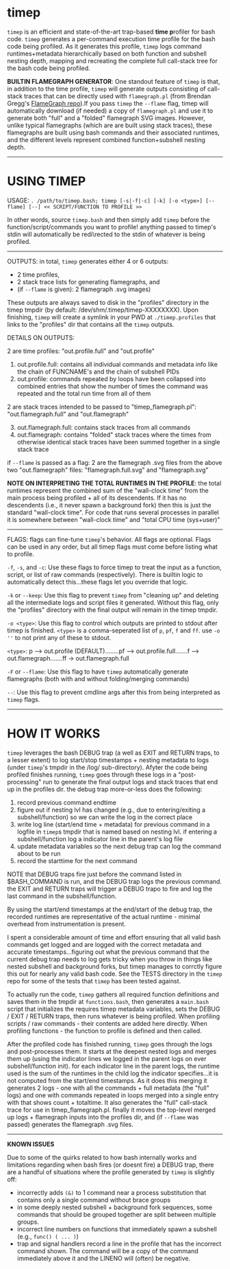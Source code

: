 # timep
`timep` is an efficient and state-of-the-art trap-based **time p**rofiler for bash code. `timep` generates a per-command execution time profile for the bash code being profiled. As it generates this profile, `timep` logs command runtimes+metadata hierarchically based on both function and subshell nesting depth, mapping and recreating the complete full call-stack tree for the bash code being profiled. 

**BUILTIN FLAMEGRAPH GENERATOR**:  One standout feature of `timep` is that, in addition to the time profile, `timep` will generate outputs consisting of call-stack traces that can be directly used with `flamegraph.pl` (from Brendan Gregg's [FlameGraph repo](https://github.com/brendangregg/FlameGraph)).If you pass `timep` the `--flame` flag, timep will automatically download (if needed) a copy of `flamegraph.pl` and use it to generate both "full" and a "folded" flamegraph SVG images. However, unlike typical flamegraphs (which are are built using stack traces), these flamegraphs are built using bash commands and their associated runtimes, and the different levels represent combined function+subshell nesting depth.

-------------------------------------------------------------------------------------------------------------------------------------------
# USING TIMEP

USAGE:     `. /path/to/timep.bash; timep [-s|-f|-c] [-k] [-o <type>] [--flame] [--] << SCRIPT/FUNCTION TO PROFILE >>`

In other words, source `timep.bash` and then simply add `timep` before the function/script/commands you want to profile! anything passed to timep's stdin will automatically be redi\rected to the stdin of whatever is being profiled.

***

OUTPUTS: in total, `timep` generates either 4 or 6 outputs:
* 2 time profiles,
* 2 stack trace lists for generating flamegraphs, and
* (if `--flame` is given): 2 flamegraph .svg images)
  
These outputs are always saved to disk in the "profiles" directory in the timep tmpdir (by default: /dev/shm/.timep/timep-XXXXXXXX). Upon finishing, `timep` will create a symlink in your PWD at `./timep.profiles` that links to the "profiles" dir that contains all the `timep` outputs.

DETAILS ON OUTPUTS:

2 are time profiles: "out.profile.full" and "out.profile"

1. out.profile.full:    contains all individual commands and metadata info like the chain of FUNCNAME's and the chain of subshell PIDs
2. out.profile:         commands repeated by loops have been collapsed into combined entries that show the number of times the command was repeated and the total run time from all of them
    
2 are stack traces intended to be passed to "timep_flamegraph.pl": "out.flamegraph.full" and "out.flamegraph"

3. out.flamegraph.full: contains stack traces from all commands
4. out.flamegraph:      contains "folded" stack traces where the times from otherwise identical stack traces have been summed together in a single stack trace
     
if `--flame` is passed as a flag: 2 are the flamegraph .svg files from the above two "out.flamegraph" files: "flamegraph.full.svg" and "flamegraph.svg" 

**NOTE ON INTERPRETING THE TOTAL RUNTIMES IN THE PROFILE**: the total runtimes represent the combined sum of the "wall-clock time" from the main process being profiled + all of its descendents. If it has no descendents (i.e., it never spawn a background fork) then this is just the standard "wall-clock time". For code that runs several processes in parallel it is somewhere between "wall-clock time" and "total CPU time (sys+user)"

***

FLAGS: flags can fine-tune `timep`'s behavior. All flags are optional. Flags can be used in any order, but all timep flags must come before listing what to profile.

`-f`, `-s`, and `-c`: Use these flags to force timep to treat the input as a function, script, or list of raw commands (respectively). There is builtin logic to automatically detect this...these flags let you override that logic.

`-k` or `--keep`: Use this flag to prevent `timep` from "cleaning up" and deleting all the intermediate logs and script files it generated. Without this flag, only the "profiles" directory with the final output will remain in the timep tmpdir.

`-o <type>`: Use this flag to control which outputs are printed to stdout after timep is finished. `<type>` is a comma-seperated list of `p`, `pf`, `f` and `ff`. use `-o ''` to not print any of these to stdout.

   `<type>`: p --> out.profile (DEFAULT)........pf --> out.profile.full.......f --> out.flamegraph.......ff -> out.flamegraph.full

 `-F` or `--flame`: Use this flag to have `timep` automatically generate flamegraphs (both with and without folding/merging commands)

 `--`: Use this flag to prevent cmdline args after this from being interpreted as `timep` flags.

***

# HOW IT WORKS

`timep` leverages the bash DEBUG trap (a well as EXIT and RETURN traps, to a lesser extent) to log start/stop timestamps + nesting metadata to logs (under `timep`'s tmpdir in the /log/ sub-directory). Afyter the code being profiled finishes running, `timep` goes through these logs in a "post-processing" run to generate the final output logs and stack traces that end up in the profiles dir. the debug trap more-or-less does the following:

1. record previous command endtime
2. figure out if nesting lvl has changed (e.g., due to entering/exiting a subshell/function) so we can write the log in the correct place
3. write log line (start/end time + metadata) for previous command in a logfile in `timep`s tmpdir that is named based on nesting lvl. if entering a subshell/function log a indicator line in the parent's log file
4. update metadata variables so the next debug trap can log the command about to be run
5. record the starttime for the next command

NOTE that DEBUG traps fire just before the command listed in $BASH_COMMAND is run, and the DEBUG trap logs the previous command. the EXIT and RETURN traps will trigger a DEBUG trapo to fire and log the last command in the subshell/function.

By using the start/end timestamps at the end/start of the debug trap, the recorded runtimes are representative of the actual runtime - minimal overhead from instrumentation is present.

I spent a considerable amount of time and effort ensuring that all valid bash commands get logged and are logged with the correct metadata and accurate timestamps...figuring out what the previous command that the current debug trap needs to log gets tricky when you throw in things like nested subshell and background forks, but timep  manages to corrctly figure this out for nearly any valid bash code. See the TESTS directory in the `timep` repo for some of the tests that `timep` has been tested against.

To actually run the code, `timep` gathers all required function definitions and saves them in the tmpdir at `functions.bash`, then generates a `main.bash` script that initializes the requires timep metadata variables, sets the DEBUG / EXIT / RETURN traps, then runs whatever is being profiled. When profiling scripts / raw commands - their contents are added here directly. When profiling functions - the function to profile is defined and then called.

After the profiled code has finished running, `timep` goes through the logs and post-processes them. It starts at the deepest nested logs and merges them up (using the indicator lines we logged in the parent logs on ever subshell/function init). for each indicator line in the parent logs, the runtime used is the sum of the runtimes in the child log the indicator specifies...it is not computed from the start/end timestamps. As it does this merging it generates 2 logs - one with all the commands + full metadata (the "full" logs) and one with commands repeated in loops merged into a single entry with that shows count + totaltime. It also generates the "full" call-stack trace for use in timep_flamegraph.pl. finally it moves the top-level merged up logs + flamegraph inputs into the profiles dir, and (if `--flame` was passed) generates the flamegraph .svg files.

***

**KNOWN ISSUES**

Due to some of the quirks related to how bash internally works and limitations regarding when bash fires (or doesnt fire) a DEBUG trap, there are a handful of situations where the profile generated by `timep` is slightly off:
* incorrectly adds `(&)` to 1 command near a process substitution that contains only a single command without brace groups
* in some deeply nested subshell + background fork sequences, some commands that should be grouped together are split between multiple groups.
* incorrect line numbers on functions that immediately spawn a subshell (e.g., `func() ( ... )`)
* trap and signal handlers record a line in the profile that has the incorrect command shown. The command will be a copy of the command immediately above it and the LINENO will (often) be negative.
